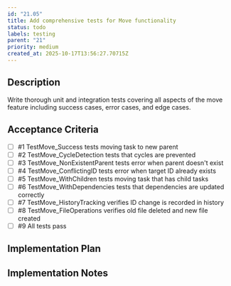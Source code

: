 ```yaml
---
id: "21.05"
title: Add comprehensive tests for Move functionality
status: todo
labels: testing
parent: "21"
priority: medium
created_at: 2025-10-17T13:56:27.70715Z
---
```

## Description

Write thorough unit and integration tests covering all aspects of the move feature including success cases, error cases, and edge cases.

## Acceptance Criteria
<!-- AC:BEGIN -->

- [ ] #1 TestMove_Success tests moving task to new parent
- [ ] #2 TestMove_CycleDetection tests that cycles are prevented
- [ ] #3 TestMove_NonExistentParent tests error when parent doesn't exist
- [ ] #4 TestMove_ConflictingID tests error when target ID already exists
- [ ] #5 TestMove_WithChildren tests moving task that has child tasks
- [ ] #6 TestMove_WithDependencies tests that dependencies are updated correctly
- [ ] #7 TestMove_HistoryTracking verifies ID change is recorded in history
- [ ] #8 TestMove_FileOperations verifies old file deleted and new file created
- [ ] #9 All tests pass

<!-- AC:END -->

## Implementation Plan



## Implementation Notes


